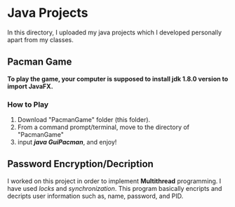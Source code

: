 # Java Projects
In this directory, I uploaded my java projects which I developed personally apart from my classes.

## Pacman Game

**To play the game, your computer is supposed to install jdk 1.8.0 version to import JavaFX.**

### How to Play
1. Download "PacmanGame" folder (this folder).
2. From a command prompt/terminal, move to the directory of "PacmanGame"
3. input ***java GuiPacman***, and enjoy!


## Password Encryption/Decription
I worked on this project in order to implement **Multithread** programming. I have used *locks* and *synchronization*. This program basically encripts and decripts user information such as, name, password, and PID.
